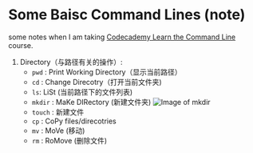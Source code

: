 # Some Baisc Command Lines (note)

some notes when I am taking [Codecademy Learn the Command Line](https://www.codecademy.com/learn/learn-the-command-line) course.

1. Directory（与路径有关的操作）: 
    - `pwd` : Print Working Directory（显示当前路径）
    - `cd` : Change Direcotry（打开当前文件夹)
    - `ls`: LiSt (当前路径下的文件列表)
    - `mkdir` : MaKe DIRectory (新建文件夹)
        ![Image of mkdir](../mkdir.gif)
    - `touch` : 新建文件
    - `cp` : CoPy files/direcotries
    - `mv` : MoVe (移动)
    - `rm` : RoMove (删除文件)
    